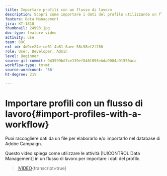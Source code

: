 ```yaml
---
title: Importare profili con un flusso di lavoro
description: Scopri come importare i dati del profilo utilizzando un flusso di lavoro.
feature: Data Management
jira: KT-1818
thumbnail: 24993.jpg
doc-type: feature video
activity: use
team: DOC
exl-id: 4d9ce24e-cd01-4b81-8aee-58c58ef2f286
role: User, Developer, Admin
level: Beginner
source-git-commit: 943599bd7ce139ef846f093ebda9084a91550aca
workflow-type: tm+mt
source-wordcount: '56'
ht-degree: 21%

---
```


# Importare profili con un flusso di lavoro{#import-profiles-with-a-workflow}

Puoi raccogliere dati da un file per elaborarlo e/o importarlo nel database di Adobe Campaign.

Questo video spiega come utilizzare le attività [!UICONTROL Data Management] in un flusso di lavoro per importare i dati del profilo.

>[!VIDEO](https://video.tv.adobe.com/v/24993?learn=on){transcript=true}
